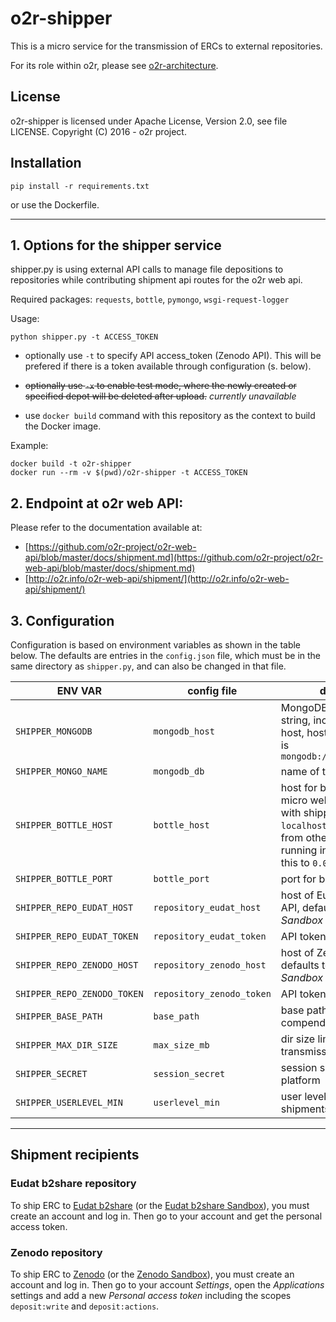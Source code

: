 # o2r-shipper

This is a micro service for the transmission of ERCs to external repositories.

For its role within o2r, please see [o2r-architecture](https://github.com/o2r-project/architecture).

## License

o2r-shipper is licensed under Apache License, Version 2.0, see file LICENSE. Copyright (C) 2016 - o2r project.

## Installation

    pip install -r requirements.txt

or use the Dockerfile.

---

## 1. Options for the shipper service

shipper.py is using external API calls to manage file depositions to repositories while contributing shipment api routes for the o2r web api.

Required packages: ```requests```, ```bottle```, ```pymongo```, ```wsgi-request-logger```

Usage:

    python shipper.py -t ACCESS_TOKEN

+ optionally use ```-t``` to specify API access_token (Zenodo API). This will be prefered if there is a token available through configuration (s. below).
+ ~~optionally use ```-x``` to enable test mode, where the newly created or specified depot will be deleted after upload.~~ _currently unavailable_

+ use ```docker build``` command with this repository as the context to build the Docker image.

Example:

    docker build -t o2r-shipper
    docker run --rm -v $(pwd)/o2r-shipper -t ACCESS_TOKEN

## 2. Endpoint at o2r web API:

Please refer to the documentation available at:

+ [https://github.com/o2r-project/o2r-web-api/blob/master/docs/shipment.md](https://github.com/o2r-project/o2r-web-api/blob/master/docs/shipment.md)
+ [http://o2r.info/o2r-web-api/shipment/](http://o2r.info/o2r-web-api/shipment/)

## 3. Configuration

Configuration is based on environment variables as shown in the table below. The defaults are entries in the `config.json` file, which must be in the same directory as `shipper.py`, and can also be changed in that file.

**ENV VAR** | **config file** | **description**
------ | ------ | ------
`SHIPPER_MONGODB` | `mongodb_host` | MongoDB connection string, including protocol, host, host and port, default is `mongodb://localhost:27017/`
`SHIPPER_MONGO_NAME` | `mongodb_db` | name of the MongoDB
`SHIPPER_BOTTLE_HOST` | `bottle_host` | host for bottle, the WSGI micro web-framework used with shipper; default is `localhost`, to allows access from other local services running in containers, set this to `0.0.0.0`
`SHIPPER_BOTTLE_PORT` | `bottle_port` | port for bottle
`SHIPPER_REPO_EUDAT_HOST` | `repository_eudat_host` | host of Eudat b2share's API, defaults to _b2share Sandbox_
`SHIPPER_REPO_EUDAT_TOKEN` | `repository_eudat_token` | API token for zenodo
`SHIPPER_REPO_ZENODO_HOST` | `repository_zenodo_host` | host of Zenodo's API, defaults to _Zenodo Sandbox_
`SHIPPER_REPO_ZENODO_TOKEN` | `repository_zenodo_token` | API token for zenodo
`SHIPPER_BASE_PATH` | `base_path` | base path of target compendium
`SHIPPER_MAX_DIR_SIZE` | `max_size_mb` | dir size limit for transmission
`SHIPPER_SECRET` | `session_secret` | session secret for the o2r platform
`SHIPPER_USERLEVEL_MIN` | `userlevel_min` | user level needed to do shipments

---

## Shipment recipients

### Eudat b2share repository

To ship ERC to [Eudat b2share](https://b2share.eudat.eu/) (or the [Eudat b2share Sandbox](https://trng-b2share.eudat.eu/)), you must create an account and log in.
Then go to your account and get the personal access token.


### Zenodo repository

To ship ERC to [Zenodo](https://zenodo.org) (or the [Zenodo Sandbox](https://sandbox.zenodo.org)), you must create an account and log in.
Then go to your account _Settings_, open the _Applications_ settings and add a new _Personal access token_ including the scopes `deposit:write` and `deposit:actions`.
